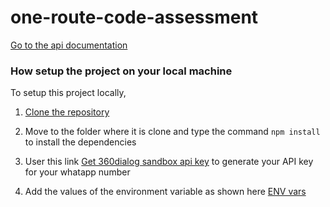 # one-route-code-assessment

[Go to the api documentation](https://documenter.getpostman.com/view/7669287/UzBqpkNK)

### How setup the project on your local machine

To setup this project locally,

1. [Clone the repository](https://github.com/profchiso/one-route-code-assessment)

2. Move to the folder where it is clone and type the command `npm install` to install the dependencies

3. User this link [Get 360dialog sandbox api key](https://wa.me/4930609859535?text=START) to generate your API key for your whatapp number

4. Add the values of the environment variable as shown here [ENV vars](https://github.com/profchiso/one-route-code-assessment/blob/dev/sample.env)
